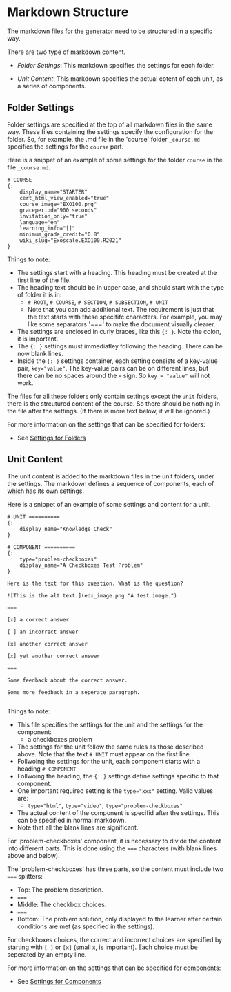 # Markdown Structure

The markdown files for the generator need to be structured in a specific way.

There are two type of markdown content.

* _Folder Settings_: This markdown specifies the settings for each folder. 

* _Unit Content_: This markdown specifies the actual cotent of each unit, as a series of components.


## Folder Settings

Folder settings are specified at the top of all markdown files in the same way. These files containing the settings specify the configuration for the folder. So, for example, the .md file in the 'course' folder `_course.md` specifies the settings for the `course` part. 

Here is a snippet of an example of some settings for the folder `course` in the file `_course.md`.

```
# COURSE
{:
    display_name="STARTER"
    cert_html_view_enabled="true"
    course_image="EXO100.png"
    graceperiod="900 seconds"
    invitation_only="true"
    language="en"
    learning_info="[]"
    minimum_grade_credit="0.8"
    wiki_slug="Exoscale.EXO100.R2021"
}
```

Things to note:

* The settings start with a heading. This heading must be created at the first line of the file.
* The heading text should be in upper case, and should start with the type of folder it is in:
  * `# ROOT`, `# COURSE`, `# SECTION`, `# SUBSECTION`, `# UNIT`
  * Note that you can add additional text. The requirement is just that the text starts with these specififc characters. For example, you may like some separators '===' to make the document visually clearer.
* The settings are enclosed in curly braces, like this `{: }`. Note the colon, it is important.
* The `{: }` settings must immediatley following the heading. There can be now blank lines.
* Inside the  `{: }` settings container, each setting consists of a key-value pair, `key="value"`. The key-value pairs can be on different lines, but there can be no spaces around the `=` sign. So `key = "value"` will not work.

The files for all these folders only contain settings except the `unit` folders, there is the strcutured content of the course.  So there should be nothing in the file after the settings. (If there is more text below, it will be ignored.)

For more information on the settings that can be specified for folders:

* See [Settings for Folders](markdown_settings_folders.md)


## Unit Content

The unit content is added to the markdown files in the unit folders, under the settings. The markdown defines a sequence of components, each of which has its own settings.

Here is a snippet of an example of some settings and content for a unit.

~~~~~~~~~~~~~~~~~~~~~~~~~~~
# UNIT ==========
{:
    display_name="Knowledge Check"
}

# COMPONENT ==========
{:
    type="problem-checkboxes"
    display_name="A Checkboxes Test Problem"
}

Here is the text for this question. What is the question?

![This is the alt text.](edx_image.png "A test image.")

===

[x] a correct answer

[ ] an incorrect answer

[x] another correct answer

[x] yet another correct answer

===

Some feedback about the correct answer.

Some more feedback in a seperate paragraph.


~~~~~~~~~~~~~~~~~~~~~~~~~~~

Things to note:

* This file specifies the settings for the unit and the settings for the component:
  * a checkboxes problem
* The settings for the unit follow the same rules as those described above. 
  Note that the text `# UNIT` must appear on the first line.
* Follwoing the settings for the unit, each component starts with a heading `# COMPONENT`
* Follwoing the heading, the `{: }` settings define settings specific to that component.
* One important required setting is the `type="xxx"` setting. 
  Valid values are:
  * `type="html"`,  `type="video"`, `type="problem-checkboxes"`
* The actual content of the component is specifid after the settings. This can be specified in normal markdown.
* Note that all the blank lines are significant.

For  'problem-checkboxes'  component, it is necessary to divide the content into different parts. This is done using the `===` characters (with blank lines above and below).

The 'problem-checkboxes' has three parts, so the content must include two `===` splitters:

* Top: The problem description.
* `===`
* Middle: The checkbox choices.
* `===`
* Bottom: The problem solution, only displayed to the learner after certain conditions are met (as specified in the settings).

For checkboxes choices, the correct and incorrect choices are specified by starting with `[ ]` or `[x]` (small `x`, is important). Each choice must be seperated by an empty line.

For more information on the settings that can be specified for components:

* See [Settings for Components](markdown_settings_components.md)